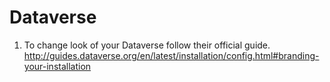 # Dataverse

1. To change look of your Dataverse follow their official guide.  
http://guides.dataverse.org/en/latest/installation/config.html#branding-your-installation